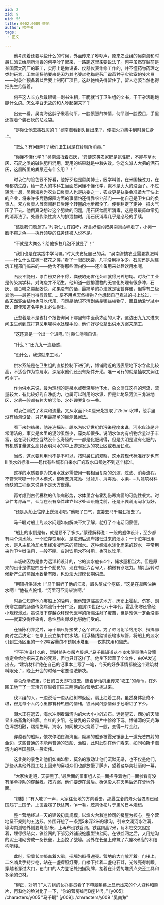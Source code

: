 ```yaml
---
aid: 2
zid: 9
uid: 56
title: 0002.0009-营地
author: 吹牛者
tags: 
 - 正文

---
```




　　他考虑着还要写些什么的时候，外面传来了吵吵声，原来农业组的吴南海和时袅仁派去给厕所消毒的何平吵了起来，一路跑这里来要说法了。何平虽然穿越前是某国营大药厂的职工，实际上是做设备、仪器仪表维修工作的，并不懂药物药理之类的玩意，卫生组把他要来是因为其老婆赵艳梅是药厂霉菌种子实验室的技术员——时袅仁预备着以后要上制药厂项目，这赵艳梅先得留住了，留人老婆当然也得把先生给留着。

　　何平这人长方脸戴眼镜一副书生相，干脆就当了卫生组的文书，干干杂活跑跑腿什么的。怎么平白无故的和人吵起架来了？

　　出去一看，吴南海这胖子揪着何平，一脸愤懑的神情，何平则一脸委屈，手里还提着个装石灰的尼龙袋。

　　“是你让他去撒石灰的？”吴南海看到头目出来了，便把火力集中到时袅仁身上。

　　“怎么？有问题吗？我们卫生组是在给厕所消毒。”

　　“你懂不懂化学？”吴南海指着石灰，“粪便这类农家肥是氮性肥，不能与草木灰、石灰之类的碱性肥料混用。混用的结果就是中和失效。你这么派人大把的洒石灰，这厕所里的粪尿还有什么用？！”

　　时袅仁的脸色很不好看，他好歹也是留美博士，医学叫兽，在米国操过刀，在帝都防过疫，给一农大的本科生当面质问懂不懂化学，岂不是大大的没面子。不过转念一想，吴南海身为农业口负责人也是执委之一，农业更是执委会准备大干快上的产业，将来许多后勤保障方面的事情怕还得靠农业部门——他自己是卫生口的负责人，双方负责人当面闹翻日后连个转圈的地步都没了。便稍稍定了定神，把火气压了下去。他倒真没想过这个肥效的问题，用石灰给厕所消毒，这是最最简单常见的消毒法了。处置传染性病人的排泄物时，用石灰消毒几乎是必经的手续。

　　“这是我们疏忽了。”时袅仁忙打招呼，好言好语的把吴南海给哄走了，小何一脸不爽之色——执行领导的任务还被人说不是。

　　“不就是大粪么？给他多拉几泡不就是了！”

　　“我们也是在实践中学习嘛。”时大夫安抚自己的兵，“吴南海搞农业需要靠肥料——什么什么庄稼一枝花之类。”看了一眼石灰袋，几乎没用掉多少。石灰还是从建筑工程部门搞来的——他舍不得那些漂白粉——还准备用来处理饮用水呢。

　　石灰不能用，漂白粉又舍不得，粪便的无害化处理就得另外想辄。时袅仁主业是传染病学科，对防疫并不陌生，他知道一般排泄物的无害化处理有很多种，石灰、漂白粉之类起效快，如果没有的话，最简单的办法就是密封存储，但得有三级粪池——最差也得有粪缸……要不用点天然植物？他想起自己看过的书上说过，一些天然野生植物也可以代用。问题是他记不清到底是哪些植物了，而且他没学过中医，即使知道名字也未必认得出。

　　正想着是不是该打个报告询问下哪里有中医药方面的人才，这边田九九又进来问卫生组到底打算采用哪种水处理手段，他们好尽快拿出供水方案来施工。

　　“这还真是一个出一个进啊。”时袅仁喃喃自语。

　　“什么？”田九九一连疑惑。

　　“没什么，我这就来工地。”

　　供水系统是在卫生组的直接控制下进行的，博铺附近的浅表层地下水含盐比较高，不适合作为饮用水，深层水他们还没有条件开采。唯一可行的就是抽取文澜江的水了。

　　作为供水来说，最为理想的是泉水或者深层地下水，象文澜江这样的河流，流量较大，有比较好的自净能力，也属可以利用的水源，但是此地系河流三角洲地区，水质一般都有较大的污染，水处理要复杂一些。

　　时袅仁测试了水深和流量，又从水面下50厘米处提取了250ml水样，他手里没有检测设备，只好用最简单的目测鼻闻法。

　　看下来的结果，他连连摇头。原以为以17世纪的污染程度来说，河水应该是非常清洁的，事实是水里的泥沙虽然少，藻类却很多。说明水体内有机物含量过于丰富，这在现代时空当然没什么奇怪的——都是化肥闹得，但是大明是没有化肥的，有机质含量这么高只表明河水的中上游是发达的农业区或者居民点。

　　当然，这水要利用也不是不可以，按时袅仁的观察，这水按现代标准好歹也有Ⅲ类水的标准——现代有些城市自来水厂的取水口都达不到这个标准。

　　这样的水质要作为饮用水就必需使用一套相当复杂的沉淀、过滤、消毒流程，不管采取哪一种供水模式，都需要沉淀池、过滤井、消毒池、水渠……对建筑材料奇缺的工程组来说岂不是天方夜谭。

　　再考虑到古代糟糕的传染病形势，水体里含有霍乱伤寒病菌的可能性很大。时袅仁考虑再三，认为在没有条件建立起水处理设施之前，还是不要利用河水为好。

　　“还是从船上往岸上送淡水吧。”他叹了口气，直接去马千瞩汇报去了。

　　马千瞩对船上的淡水问题如何解决不大了解，就打了个电话问蒙德。

　　“船上的水倒是有，就是顶不了多久。”蒙德解释说：一般的船体设计，至少都有两个淡水舱。一个贮存饮用水，是进港后通岸接驳过来的淡水；一个贮存日用水，是从主机冷却水里经冷凝而来的蒸馏水。这种经海水淡化而来的软水，平常用来作卫生盥洗用，一般不喝。有时饮用水不够用，也可以饮用。

　　丰城轮因为是作为远洋轮设计的，它的淡水舱有4个，储水量相当大。但是原来的设计是供应四五十个船员的，现在有近六百号人，稍微有点吃力。辅机运转时候新产生的蒸馏水数量有限，也没法大规模长期供应。

　　“用辅机供淡水！”马千瞩听了他的汇报，眉头皱成个疙瘩，“这是在拿柴油换水啊！”他有点惋惜，“河里可不淌柴油啊。”

　　时袅仁知道他心疼船上的油料，但他知道临高这地方，历史上霍乱、伤寒、副伤寒之类的肠道传染病流行十分广泛，直到20世纪七八十年代，霍乱伤寒还曾经小规模爆发。虽说眼下穿越众拜现代医学的所赐注射了疫苗，但是难保一定会没事——就算没得传染病，急性肠炎爆发也够他们受的。

　　在痛陈利弊之后，马千瞩只好接受了这个建议。为了尽可能节约用水，指挥部商讨之后决定：在岸上设立集中供水站，用浮桶线路铺设输水软管，将船上的淡水引到生活区里的一个2吨容量的不锈钢水塔里——仅供饮用和盥洗。

　　“至于洗澡什么的，暂时就先克服克服吧。”马千瞩知道这个淡水限量供应政策肯定会给他招来无数的咒骂，但也只好这样了。他坐下起草了个文件，由OA发送出去。“建筑材料”他在自己的记事本上写了一笔，今天的好多事情都被这个建筑材料限死了，晚上开会的时候一定要设法解决。

　　暮色渐渐浓重，D日的白天即将过去。随着步话机里传来“收工”的命令，在外围工地干了一天活的穿越者们三三两两的向营地汇拢过来。

　　伐木组的人，一边说话一边从红树林返回。肩上扛着工具，虽然身体疲倦不堪，但是每个人的心里都有种热烈的情绪，彼此间的感情似乎也增进了不少。

　　潮水正在退去，海水冲刷着海湾内的大大小小的岩石。远远望去，西边的天际显出临高角的轮廓。血红的夕阳，在散乱的云朵霞片中徐徐下沉。博铺湾的天光海色浑然相融，熠熠生辉。海水，如同被大火烧着了一般，变得一片金红。

　　穿越者的船队，依次停泊在海湾里，黝黑的船影被霞光镶嵌上一道光芒四射的金边，这些普通的不能再普通的货船、渔船，此时此刻在他们看来，如同帕斯卡海湾内的帝国舰队一般宏伟。

　　这壮美的景色让他们如痴如醉，莫名的激动让他们沉默无语，也不仅是他们，那些从其他外围工地上回来的穿越众们也都放慢了脚步，望着这华美壮丽的一幕。

　　“大家快走吧，天要黑了。”最后面的军事组人员一面招呼着他们一面参看有没有落单掉队的穿越者。按方案，他们要走在最后。确保没人在天黑后还在营地外面。

　　“炮楼！”有人喊了一声，大家往营地的方向看去，那矗立着的烽火台四周已经围起了土围子，上面竖起了铁丝网，乍一看，还真像老片子里的日本炮楼。

　　整个营地经过一天的建设初具规模，以烽火台和巡检司的房屋为核心，整个营地呈不规则的五边形。外围开挖了一条宽5米深2米的壕沟，引来文澜河水注满，壕沟内测较外侧要筑高1米，上再布设铁丝网。铁丝网高2米，用木桩交叉固定着，埋得很结实，铁丝网的下部另外铺设蛇腹型铁丝网。在铁丝网之后，又用挖沟的泥土堆砌夯成一条长垒，上面挖了战壕。另外在长垒上修筑了六座8米高的木结构哨楼。

　　此时，沿着长垒都点着火把，把壕沟照得通亮。营地的大门敞开着。门楼上，二名哨兵手持步枪，站在一盏探照灯旁，门楼下挂着二盏电石灯，光线亮得刺眼。穿越者穿过大门，在门口的人力登记处扫描狗牌，接着在计委的堆货点交还工具和多余的资材。

　　“柳正，对吧？”人力组的女办事员看了下电脑屏幕上显示出来的个人资料和照片，再和他的脸对比了一下，“你的营房编号B座14号。”
[y005]: /characters/y005 "马千瞩"
[y009]: /characters/y009 "吴南海"


